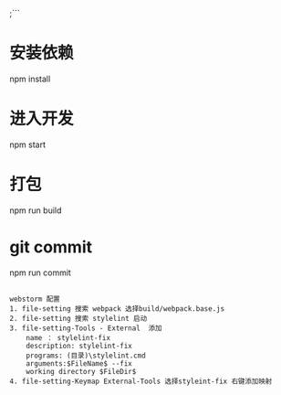 ;```
# 安装依赖
npm install

# 进入开发
npm start

# 打包
npm run build

# git commit
npm run commit
```

webstorm 配置
1. file-setting 搜索 webpack 选择build/webpack.base.js
2. file-setting 搜索 stylelint 启动
3. file-setting-Tools - External  添加 
    name ： stylelint-fix
    description: stylelint-fix
    programs: (目录)\stylelint.cmd
    arguments:$FileName$ --fix
    working directory $FileDir$    
4. file-setting-Keymap External-Tools 选择styleint-fix 右键添加映射